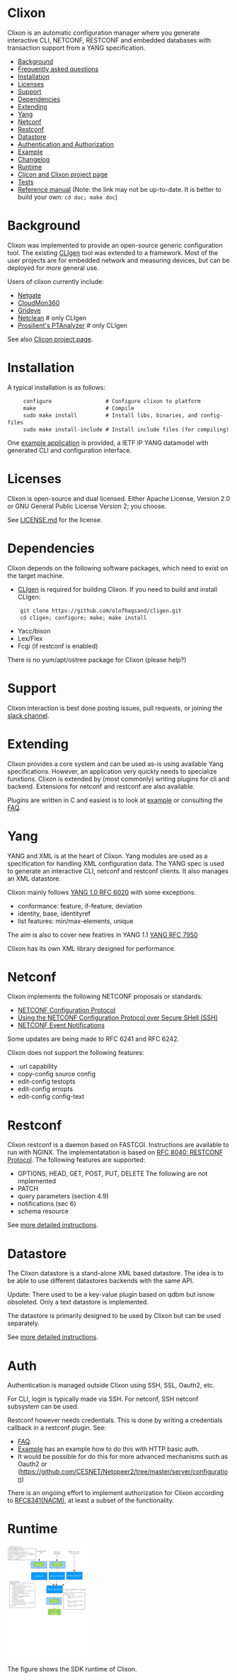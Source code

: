 # Clixon

Clixon is an automatic configuration manager where you generate
interactive CLI, NETCONF, RESTCONF and embedded databases with
transaction support from a YANG specification.

  * [Background](#background)
  * [Frequently asked questions](doc/FAQ.md)
  * [Installation](#installation)
  * [Licenses](#licenses)
  * [Support](#support)
  * [Dependencies](#dependencies)
  * [Extending](#extending)
  * [Yang](#yang)
  * [Netconf](#netconf)
  * [Restconf](#restconf)
  * [Datastore](datastore/README.md)
  * [Authentication and Authorization](#auth)
  * [Example](example/)
  * [Changelog](CHANGELOG.md)
  * [Runtime](#runtime)
  * [Clicon and Clixon project page](http://www.clicon.org)
  * [Tests](test/)
  * [Reference manual](http://www.clicon.org/doxygen/index.html) (Note: the link may not be up-to-date. It is better to build your own: `cd doc; make doc`)
  
Background
==========

Clixon was implemented to provide an open-source generic configuration
tool. The existing [CLIgen](http://www.cligen.se) tool was extended to
a framework. Most of the user projects are for embedded network and
measuring devices, but can be deployed for more general use.

Users of clixon currently include:
  * [Netgate](https://www.netgate.com)
  * [CloudMon360](http://cloudmon360.com)
  * [Grideye](http://hagsand.se/grideye)	
  * [Netclean](https://www.netclean.com/solutions/whitebox) # only CLIgen
  * [Prosilient's PTAnalyzer](https://prosilient.com) # only CLIgen

See also [Clicon project page](http://clicon.org).

Installation
============
A typical installation is as follows:
```
     configure	       	       # Configure clixon to platform
     make                      # Compile
     sudo make install         # Install libs, binaries, and config-files
     sudo make install-include # Install include files (for compiling)
```

One [example application](example/README.md) is provided, a IETF IP YANG datamodel with
generated CLI and configuration interface.

Licenses
========
Clixon is open-source and dual licensed. Either Apache License, Version 2.0 or GNU
General Public License Version 2; you choose.

See [LICENSE.md](LICENSE.md) for the license.

Dependencies
============
Clixon depends on the following software packages, which need to exist on the target machine.
- [CLIgen](http://www.cligen.se) is required for building Clixon. If you need 
to build and install CLIgen: 
```
    git clone https://github.com/olofhagsand/cligen.git
    cd cligen; configure; make; make install
```
- Yacc/bison
- Lex/Flex
- Fcgi (if restconf is enabled)

There is no yum/apt/ostree package for Clixon (please help?)

Support
=======
Clixon interaction is best done posting issues, pull requests, or joining the [slack channel](https://join.slack.com/t/clixondev/shared_invite/enQtMzI3OTM4MzA3Nzk3LTA3NWM4OWYwYWMxZDhiYTNhNjRkNjQ1NWI1Zjk5M2JjMDk4MTUzMTljYTZiYmNhODkwMDI2ZTkyNWU3ZWMyN2U).

Extending
=========
Clixon provides a core system and can be used as-is using available
Yang specifications.  However, an application very quickly needs to
specialize funxtions.  Clixon is extended by (most commonly) writing
plugins for cli and backend. Extensions for netconf and restconf
are also available.

Plugins are written in C and easiest is to look at
[example](example/README.md) or consulting the [FAQ](doc/FAQ.md).

Yang
====

YANG and XML is at the heart of Clixon.  Yang modules are used as a
specification for handling XML configuration data. The YANG spec is
used to generate an interactive CLI, netconf and restconf clients. It
also manages an XML datastore.

Clixon mainly follows [YANG 1.0 RFC 6020](https://www.rfc-editor.org/rfc/rfc6020.txt) with some exceptions:
- conformance: feature, if-feature, deviation
- identity, base, identityref
- list features: min/max-elements, unique

The aim is also to cover new featires in YANG 1.1 [YANG RFC 7950](https://www.rfc-editor.org/rfc/rfc7950.txt)

Clixon has its own XML library designed for performance.

Netconf
=======
Clixon implements the following NETCONF proposals or standards:
- [NETCONF Configuration Protocol](http://www.rfc-base.org/txt/rfc-4741.txt)
- [Using the NETCONF Configuration Protocol over Secure SHell (SSH)](http://www.rfc-base.org/txt/rfc-4742.txt)
- [NETCONF Event Notifications](http://www.rfc-base.org/txt/rfc-5277.txt)

Some updates are being made to RFC 6241 and RFC 6242. 

Clixon does not support the following features:

- :url capability
- copy-config source config
- edit-config testopts 
- edit-config erropts
- edit-config config-text

Restconf
========
Clixon restconf is a daemon based on FASTCGI. Instructions are available to
run with NGINX.
The implementatation is based on [RFC 8040: RESTCONF Protocol](https://tools.ietf.org/html/rfc8040).
The following features are supported:
- OPTIONS, HEAD, GET, POST, PUT, DELETE
The following are not implemented
- PATCH
- query parameters (section 4.9)
- notifications (sec 6)
- schema resource

See [more detailed instructions](apps/restconf/README.md).

Datastore
=========
The Clixon datastore is a stand-alone XML based datastore. The idea is
to be able to use different datastores backends with the same
API.

Update: There used to be a key-value plugin based on qdbm but isnow obsoleted. Only a text datastore is implemented.

The datastore is primarily designed to be used by Clixon but can be used
separately.

See [more detailed instructions](datastore/README.md).

Auth
====

Authentication is managed outside Clixon using SSH, SSL, Oauth2, etc.

For CLI, login is typically made via SSH. For netconf, SSH netconf subsystem can be used.
  
Restconf however needs credentials.  This is done by writing a credentials callback in a restconf plugin. See:
  * [FAQ](doc/FAQ.md#how-do-i-write-an-authentication-callback).
  * [Example](example/README.md) has an example how to do this with HTTP basic auth.
  * It would be possible for do this for more advanced mechanisms such as Oauth2 or (https://github.com/CESNET/Netopeer2/tree/master/server/configuration)

There is an ongoing effort to implement authorization for Clixon according to [RFC8341(NACM)](https://tools.ietf.org/html/rfc8341), at least a subset of the functionality.


Runtime
=======

<img src="doc/clixon_example_sdk.png" alt="clixon sdk" style="width: 180px;"/>

The figure shows the SDK runtime of Clixon.


